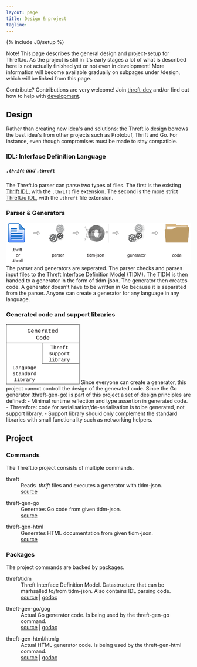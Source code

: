 ```yaml
---
layout: page
title: Design & project
tagline: 
---
```

{% include JB/setup %}

<p>
	<span class="label label-info">Note!</span>
	This page describes the general design and project-setup for Threft.io. As the project is still in it's early stages a lot of what is described here is not actually finished yet or not even in development! More information will become available gradually on subpages under /design, which will be linked from this page.
</p>

<p>
	<span class="label label-success">Contribute?</span>
	Contributions are very welcome! Join <a target="_blank" href="https://groups.google.com/forum/?fromgroups#!forum/threft-dev" >threft-dev</a> and/or find out how to help with <a href="/develop.html" >development</a>.
</p>

## Design
Rather than creating new idea's and solutions: the Threft.io design borrows the best idea's from other projects such as Protobuf, Thrift and Go. For instance, even though compromises must be made to stay compatible. 

### IDL: Interface Definition Language
##### `.thrift` and `.threft`
The Threft.io parser can parse two types of files.
The first is the existing <a target="_blank" href="http://thrift.apache.org/docs/idl/" title="Thrift Interface Definition Language" >Thrift IDL</a>, with the `.thrift` file extension.
The second is the more strict <a href="/design/threft-idl" >Threft.io IDL</a>, with the `.threft` file extension.

### Parser & Generators
<img src="/images/parser_generator_large.png" alt="Parse and Generator" />
The parser and generators are seperated. The parser checks and parses input files to the Threft Interface Definition Model (TIDM). The TIDM is then handed to a generator in the form of tidm-json. The generator then creates code. A generator doesn't have to be written in Go because it is separated from the parser. Anyone can create a generator for any language in any language.

### Generated code and support libraries
<img src="/images/code_libraries.png" alt="Generated code, Threft support library and Language standard library." />
Since everyone can create a generator, this project cannot controll the design of the generated code. Since the Go generator (threft-gen-go) is part of this project a set of design principles are defined:
 - Minimal runtime reflection and type assertion in generated code.
 - Threrefore: code for serialisation/de-serialisation is to be generated, not support library.
 - Support library should only complement the standard libraries with small functionality such as networking helpers.

<br/>

## Project

### Commands
The Threft.io project consists of multiple commands.
<dl>
	<dt>threft</dt>
	<dd>
		Reads <i>.thrift</i> files and  executes a generator with tidm-json.<br/>
		<a target="_blank" href="http://github.com/threft/threft" >source</a>
	</dd>
</dl>
<dl>
	<dt>threft-gen-go</dt>
	<dd>
		Generates Go code from given tidm-json.<br/>
		<a target="_blank" href="http://github.com/threft/threft-gen-go" >source</a>
	</dd>
</dl>
<dl>
	<dt>threft-gen-html</dt>
	<dd>
		Generates HTML documentation from given tidm-json.<br/>
		<a target="_blank" href="http://github.com/threft/threft-gen-html" >source</a>
	</dd>
</dl>

### Packages
The project commands are backed by packages.
<dl>
	<dt>threft/tidm</dt>
	<dd>
		Threft Interface Definition Model. Datastructure that can be marhsalled to/from tidm-json. Also contains IDL parsing code.<br/>
		<a target="_blank" href="https://github.com/threft/threft/tree/master/tidm" >source</a> | <a target="_blank" href="http://godoc.org/github.com/threft/threft/tidm" >godoc</a>
	</dd>
</dl>
<dl>
	<dt>threft-gen-go/gog</dt>
	<dd>
		Actual Go generator code. Is being used by the threft-gen-go command.<br/>
		<a target="_blank" href="https://github.com/threft/threft-gen-go/tree/master/gog" >source</a> | <a target="_blank" href="http://godoc.org/github.com/threft/threft-gen-go/gog" >godoc</a>
	</dd>
</dl>
<dl>
	<dt>threft-gen-html/htmlg</dt>
	<dd>
		Actual HTML generator code. Is being used by the threft-gen-html command.<br/>
		<a target="_blank" href="https://github.com/threft/threft-gen-html/tree/master/htmlg" >source</a> | <a target="_blank" href="http://godoc.org/github.com/threft/threft-gen-html/htmlg" >godoc</a>
	</dd>
</dl>